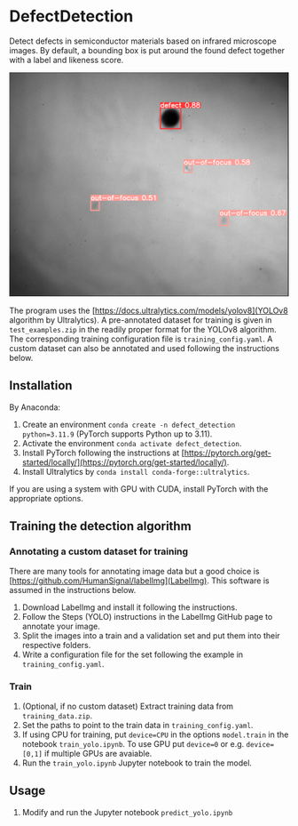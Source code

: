 # DefectDetection
Detect defects in semiconductor materials based on infrared microscope images.
By default, a bounding box is put around the found defect together with a label and likeness score.

![Detected deffects](/assets/images/example_detected.png)

The program uses the [https://docs.ultralytics.com/models/yolov8](YOLOv8 algorithm by Ultralytics).
A pre-annotated dataset for training is given in `test_examples.zip` in the readily proper format for the YOLOv8 algorithm.
The corresponding training configuration file is `training_config.yaml`. 
A custom dataset can also be annotated and used following the instructions below.   

## Installation
By Anaconda:
1. Create an environment `conda create -n defect_detection python=3.11.9` (PyTorch supports Python up to 3.11).
2. Activate the environment `conda activate defect_detection`.
3. Install PyTorch following the instructions at [https://pytorch.org/get-started/locally/](https://pytorch.org/get-started/locally/). 
4. Install Ultralytics by `conda install conda-forge::ultralytics`.

If you are using a system with GPU with CUDA, install PyTorch with the appropriate options.
## Training the detection algorithm

### Annotating a custom dataset for training
There are many tools for annotating image data but a good choice is [https://github.com/HumanSignal/labelImg](LabelImg). 
This software is assumed in the instructions below.
1. Download LabelImg and install it following the instructions.
2. Follow the Steps (YOLO) instructions in the LabelImg GitHub page to annotate your image.
3. Split the images into a train and a validation set and put them into their respective folders.
4. Write a configuration file for the set following the example in `training_config.yaml`.

### Train
1. (Optional, if no custom dataset) Extract training data from `training_data.zip`.
2. Set the paths to point to the train data in `training_config.yaml`.
3. If using CPU for training, put `device=CPU` in the options `model.train` in the notebook `train_yolo.ipynb`. To use GPU put `device=0` or e.g. `device=[0,1]` if multiple GPUs are avaiable.
4. Run the `train_yolo.ipynb` Jupyter notebook to train the model.

## Usage
1. Modify and run the Jupyter notebook `predict_yolo.ipynb`
